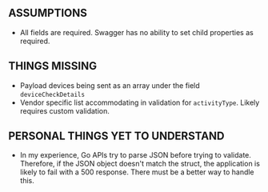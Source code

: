 ## ASSUMPTIONS

- All fields are required. Swagger has no ability to set child properties as
required.

## THINGS MISSING

- Payload devices being sent as an array under the field `deviceCheckDetails`
- Vendor specific list accommodating in validation for `activityType`.
  Likely requires custom validation.
  
## PERSONAL THINGS YET TO UNDERSTAND

- In my experience, Go APIs try to parse JSON before trying to validate. 
  Therefore, if the JSON object doesn't match the struct, the application is likely
  to fail with a 500 response. There must be a better way to handle this.